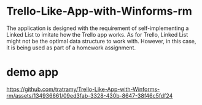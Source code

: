 # Trello-Like-App-with-Winforms-rm

The application is designed with the requirement of self-implementing a Linked List to imitate how the Trello app works. 
As for Trello, Linked List might not be the optimal data structure to work with. However, in this case, it is being used as part of a homework assignment.

# demo app



https://github.com/tratramy/Trello-Like-App-with-Winforms-rm/assets/134936661/09ed3fab-3328-430b-8647-38f46c5fdf24

